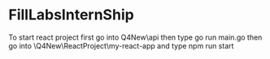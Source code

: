 # FillLabsInternShip
 To start react project first go into Q4New\api then type go run main.go
 then go into \Q4New\ReactProject\my-react-app and type npm run start